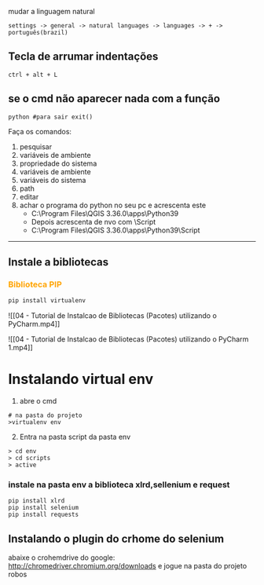 mudar a linguagem natural
```
settings -> general -> natural languages -> languages -> + -> português(brazil)
```

## Tecla de arrumar indentações
```
ctrl + alt + L
```

## se o cmd não aparecer nada com a função
```shell
python #para sair exit()
```
Faça os comandos:
1. pesquisar
2. variáveis de ambiente
3. propriedade do sistema
4. variáveis de ambiente
5. variáveis do sistema
6. path
7. editar
8. achar o programa do python no seu pc e acrescenta este
	 - C:\Program Files\QGIS 3.36.0\apps\Python39
	 - Depois acrescenta de nvo com \Script
	 - C:\Program Files\QGIS 3.36.0\apps\Python39\Script
---
## Instale a bibliotecas
### <span style="color:orange">Biblioteca PIP</span>
```cmd
pip install virtualenv
```

![[04 - Tutorial de Instalcao de Bibliotecas (Pacotes) utilizando o PyCharm.mp4]]

![[04 - Tutorial de Instalcao de Bibliotecas (Pacotes) utilizando o PyCharm 1.mp4]]

# Instalando virtual env 
1. abre o cmd
```shell
# na pasta do projeto
>virtualenv env
```
2. Entra na pasta script da pasta env
```shell
> cd env
> cd scripts
> active
```
### instale na pasta env a biblioteca xlrd,sellenium e request
```
pip install xlrd
pip install selenium
pip install requests
```

## Instalando o plugin do crhome do selenium
abaixe o crohemdrive do google:
http://chromedriver.chromium.org/downloads
e jogue na pasta do projeto robos

